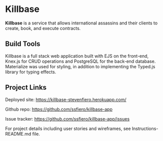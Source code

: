# Killbase

**Killbase** is a service that allows international assassins and their clients to create, book, and execute contracts.

## Build Tools

Killbase is a full stack web application built with EJS on the front-end, Knex.js for CRUD operations and PostgreSQL for the back-end database. Materialize was used for styling, in addition to implementing the Typed.js library for typing effects.

## Project Links

Deployed site: https://killbase-stevenfiero.herokuapp.com/

Github repo: https://github.com/ssfiero/killbase-app

Issue tracker: https://github.com/ssfiero/killbase-app/issues

For project details including user stories and wireframes, see Instructions-README.md file.
